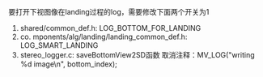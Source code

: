 要打开下视图像在landing过程的log，需要修改下面两个开关为1

1. shared/common_def.h: LOG_BOTTOM_FOR_LANDING
2. co. mponents/alg/landing/landing_common_def.h: LOG_SMART_LANDING
3. stereo_logger.c:  saveBottomView2SD函数
取消注释：MV_LOG("writing %d image\n", bottom_index);
